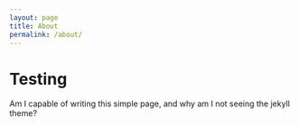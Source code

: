 ```yaml
---
layout: page
title: About
permalink: /about/
---
```


# Testing

Am I capable of writing this simple page, and why am I not seeing the jekyll theme?
